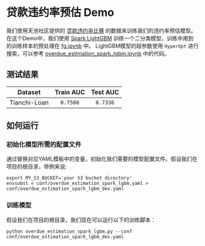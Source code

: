# 贷款违约率预估 Demo
我们使用天池社区提供的 [贷款违约率比赛](https://tianchi.aliyun.com/competition/entrance/531830/information) 的数据来训练我们的违约率预估模型。在这个Demo中，我们使用 [Spark LightGBM](https://microsoft.github.io/SynapseML/) 训练一个二分类模型，训练中用到的训练样本的预处理在 [fg.ipynb](../../dataset/tianchi_loan/fg.ipynb) 中。 LightGBM模型的超参数使用 `HyperOpt` 进行搜索，可以参考  [overdue_estimation_spark_lgbm.ipynb](./notebooks/overdue_estimation_spark_lgbm.ipynb) 中的代码。

## 测试结果

|    Dataset    | Train AUC | Test AUC |
|:-------------:|:----------:|:--------:|
| Tianchi-Loan |  `0.7580`  | `0.7336` |

## 如何运行
### 初始化模型所需的配置文件
通过替换对应YAML模板中的变量，初始化我们需要的模型配置文件。假设我们在项目的根目录，举例来说:

```shell
export MY_S3_BUCKET='your S3 bucket directory'
envsubst < conf/overdue_estimation_spark_lgbm.yaml > conf/overdue_estimation_spark_lgbm_dev.yaml
```

### 训练模型
假设我们在项目的根目录，我们现在可以运行以下的训练脚本：
```shell
python overdue_estimation_spark_lgbm.py --conf conf/overdue_estimation_spark_lgbm_dev.yaml
```